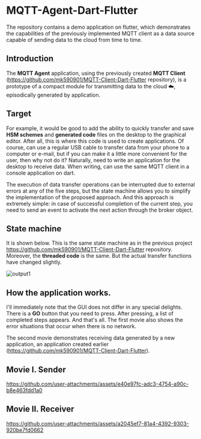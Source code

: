 # MQTT-Agent-Dart-Flutter

The repository contains a demo application on flutter, which demonstrates the capabilities of the previously implemented MQTT client as a data source capable of sending data to the cloud from time to time.

## Introduction

The __MQTT Agent__ application, using the previously created __MQTT Client__ (https://github.com/mk590901/MQTT-Client-Dart-Flutter repository), is a prototype of a compact module for transmitting data to the cloud ☁️, episodically generated by application.

## Target

For example, it would be good to add the ability to quickly transfer and save __HSM schemes__ and __generated code__ files on the desktop to the graphical editor. After all, this is where this code is used to create applications. Of course, can use a regular USB cable to transfer data from your phone to a computer or e-mail, but if you can make it a little more convenient for the user, then why not do it? Naturally, need to write an application for the desktop to receive data. When writing, can use the same MQTT client in a console application on dart.

The execution of data transfer operations can be interrupted due to external errors at any of the five steps, but the state machine allows you to simplify the implementation of the proposed approach. And this approach is extremely simple: in case of successful completion of the current step, you need to send an event to activate the next action through the broker object.

## State machine

It is shown below. This is the same state machine as in the previous project https://github.com/mk590901/MQTT-Client-Dart-Flutter repository. Moreover, the __threaded code__ is the same. But the actual transfer functions have changed slightly.

![output1](https://github.com/user-attachments/assets/cd3d2a50-0259-40bb-bf5e-1d0e6aedb74e)

## How the application works.

I'll immediately note that the GUI does not differ in any special delights. There is a __GO__ button that you need to press. After pressing, a list of completed steps appears. And that's all. The first movie also shows the error situations that occur when there is no network.

The second movie demonstrates receiving data generated by a new application, an application created earlier (https://github.com/mk590901/MQTT-Client-Dart-Flutter).

## Movie I. Sender

https://github.com/user-attachments/assets/e40e97fc-adc3-4754-a90c-b8e463fdd1a0

## Movie II. Receiver

https://github.com/user-attachments/assets/a2045ef7-81a4-4392-9303-920be7fd0662




